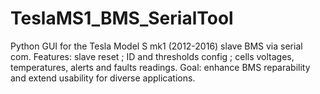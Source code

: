 # TeslaMS1_BMS_SerialTool
Python GUI for the Tesla Model S mk1 (2012-2016) slave BMS via serial com. Features: slave reset ; ID and thresholds config ; cells voltages, temperatures, alerts and faults readings. Goal: enhance BMS reparability and extend usability for diverse applications.
